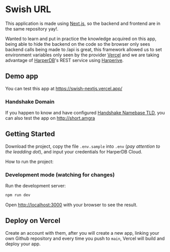# Swish URL
This application is made using [Next.js](https://nextjs.org/), so the backend and frontend are in the same repository yay!.

Wanted to learn and put in practice the knowledge acquired on this app, being able to hide the backend on the code so the browser only sees backend calls being made to /api is great, this framework allowed us to set environment variables only seen by the provider [Vercel](https://vercel.com/) and we are taking advantage of [HarperDB](https://harperdb.io/)'s REST service using [Harperive](https://chandan-24.github.io/Harperive/).

## Demo app
You can test this app at https://swish-nextjs.vercel.app/

### Handshake Domain
If you happen to know and have configured [Handshake Namebase TLD](https://www.hdns.io/), you can also test the app on http://short.amgra

## Getting Started
Download the project, copy the file `.env.sample` into `.env` (_pay attention to the leadding dot_), and input your credentials for HarperDB Cloud.

How to run the project:
### Development mode (watching for changes)
Run the development server:

```bash
npm run dev
```

Open [http://localhost:3000](http://localhost:3000) with your browser to see the result.

## Deploy on Vercel

Create an account with them, after you will create a new app, linking your own Github repository and every time you push to `main`, Vercel will build and deploy your app.